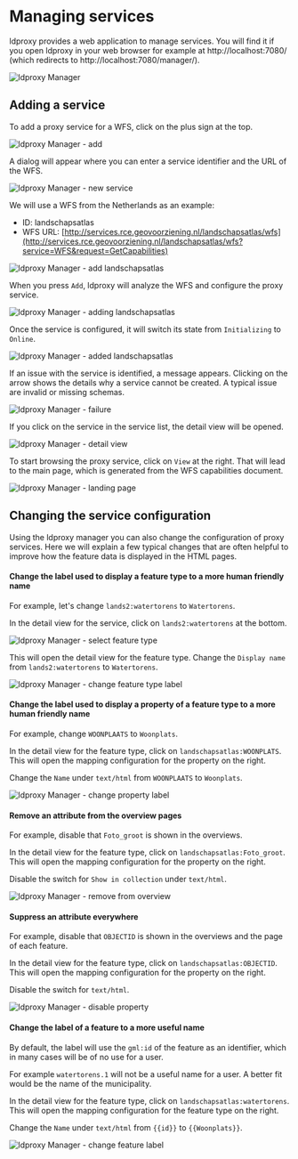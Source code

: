 # Managing services 

ldproxy provides a web application to manage services. You will find it if you open ldproxy in your web browser for example at http://localhost:7080/ (which redirects to http://localhost:7080/manager/).

![ldproxy Manager](../img/manager-01.png)

## Adding a service

To add a proxy service for a WFS, click on the plus sign at the top.

![ldproxy Manager - add](../img/manager-02.png)

A dialog will appear where you can enter a service identifier and the URL of the WFS.

![ldproxy Manager - new service](../img/manager-03.png)

We will use a WFS from the Netherlands as an example:

- ID: landschapsatlas
- WFS URL: [http://services.rce.geovoorziening.nl/landschapsatlas/wfs](http://services.rce.geovoorziening.nl/landschapsatlas/wfs?service=WFS&request=GetCapabilities)

![ldproxy Manager - add landschapsatlas](../img/manager-04.png)

When you press `Add`, ldproxy will analyze the WFS and configure the proxy service. 

![ldproxy Manager - adding landschapsatlas](../img/manager-05.png)

Once the service is configured, it will switch its state from `Initializing` to `Online`.

![ldproxy Manager - added landschapsatlas](../img/manager-06.png)

If an issue with the service is identified, a message appears. Clicking on the arrow shows the details why a service cannot be created. A typical issue are invalid or missing schemas.

![ldproxy Manager - failure](../img/manager-07.png)

If you click on the service in the service list, the detail view will be opened.

![ldproxy Manager - detail view](../img/manager-08.png)

To start browsing the proxy service, click on `View` at the right. That will lead to the main page, which is generated from the WFS capabilities document.

![ldproxy Manager - landing page](../img/landing-page-01.png)

## Changing the service configuration

Using the ldproxy manager you can also change the configuration of proxy services. Here we will explain a few typical changes that are often helpful to improve how the feature data is displayed in the HTML pages.

#### Change the label used to display a feature type to a more human friendly name

For example, let's change `lands2:watertorens` to `Watertorens`. 

In the detail view for the service, click on `lands2:watertorens` at the bottom.

![ldproxy Manager - select feature type](../img/manager-09.png)

This will open the detail view for the feature type. Change the  `Display name` from `lands2:watertorens` to `Watertorens`.

![ldproxy Manager - change feature type label](../img/manager-10.png)

#### Change the label used to display a property of a feature type to a more human friendly name

For example, change `WOONPLAATS` to `Woonplats`.

In the detail view for the feature type, click on `landschapsatlas:WOONPLATS`. This will open the mapping configuration for the property on the right.

Change the  `Name` under `text/html` from `WOONPLAATS` to `Woonplats`.

![ldproxy Manager - change property label](../img/manager-11.png)

#### Remove an attribute from the overview pages

For example, disable that `Foto_groot` is shown in the overviews.

In the detail view for the feature type, click on `landschapsatlas:Foto_groot`. This will open the mapping configuration for the property on the right.

Disable the switch for `Show in collection` under `text/html`.

![ldproxy Manager - remove from overview](../img/manager-12.png)

#### Suppress an attribute everywhere

For example, disable that `OBJECTID` is shown in the overviews and the page of each feature.

In the detail view for the feature type, click on `landschapsatlas:OBJECTID`. This will open the mapping configuration for the property on the right.

Disable the switch for `text/html`.

![ldproxy Manager - disable property](../img/manager-13.png)

#### Change the label of a feature to a more useful name

By default, the label will use the `gml:id` of the feature as an identifier, which in many cases will be of no use for a user.

For example `watertorens.1` will not be a useful name for a user. A better fit would be the name of the municipality.

In the detail view for the feature type, click on `landschapsatlas:watertorens`. This will open the mapping configuration for the feature type on the right.

Change the  `Name` under `text/html` from `{{id}}` to `{{Woonplats}}`.

![ldproxy Manager - change feature label](../img/manager-14.png)


